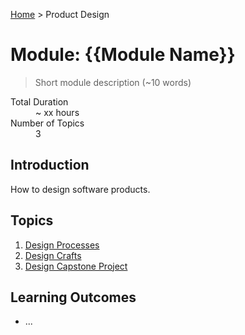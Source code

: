[Home](../index.md) > Product Design

# Module: {{Module Name}}

> Short module description (~10 words)

<dl>
<dt>Total Duration</dt>
<dd>~ xx hours</dd>
<dt>Number of Topics</dt>
<dd>3</dd>
</dl>

## Introduction

How to design software products.

## Topics

1. [Design Processes](./01-Design-Processes.md)
2. [Design Crafts](./02-Design-Crafts.md)
3. [Design Capstone Project](./03-Design-Capstone-Project.md)

## Learning Outcomes

- ...
